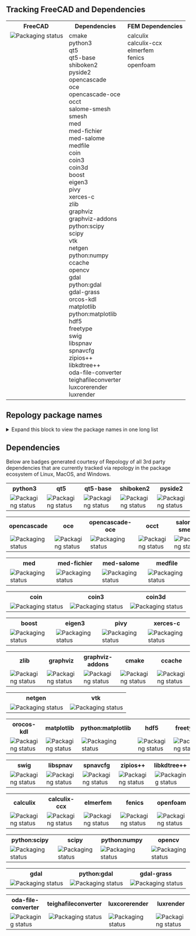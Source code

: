 ## Tracking FreeCAD and Dependencies
<table>
  <tr>
    <th>FreeCAD</th>
    <th>Dependencies</th>  
    <th>FEM Dependencies</th>
  </tr>
  <tr>
    <td valign="top"><a href="https://repology.org/metapackage/freecad/versions">
        <img src="https://repology.org/badge/vertical-allrepos/freecad.svg" alt="Packaging status" align="right"></a>
    </td>
    <td align="left" valign="top">
      cmake<br/>
      python3<br/>
      qt5<br/>
      qt5-base<br/>
      shiboken2<br/>
      pyside2<br/>
      opencascade<br/>
      oce<br/>
      opencascade-oce<br/>
      occt<br/>
      salome-smesh<br/>
      smesh<br/>
      med<br/>
      med-fichier<br/>
      med-salome<br/>
      medfile<br/>
      coin<br/>
      coin3<br/>
      coin3d<br/>
      boost<br/>
      eigen3<br/>
      pivy<br/>
      xerces-c<br/>
      zlib<br/>
      graphviz<br/>
      graphviz-addons<br/>
      python:scipy<br/>
      scipy<br/>
      vtk<br/>
      netgen<br/>
      python:numpy<br/>
      ccache<br/>
      opencv<br/>
      gdal<br/>
      python:gdal<br/>
      gdal-grass<br/>
      orcos-kdl<br/>
      matplotlib<br/>
      python:matplotlib<br/>
      hdf5<br/>
      freetype<br/>
      swig<br/>
      libspnav<br/>
      spnavcfg<br/>
      zipios++<br/>
      libkdtree++<br/>
      oda-file-converter<br/>
      teighafileconverter<br/>
      luxcorerender<br/>
      luxrender<br/>
    </td>
    <td align="left" valign="top">
      calculix<br/>
      calculix-ccx<br/>
      elmerfem<br/>
      fenics<br/>
      openfoam<br/>
    </td>
  </tr>
</table>

## Repology package names  
<details>
  <summary>Expand this block to view the package names in one long list</summary>

```
python3
qt5  
qt5-base  
shiboken2  
pyside2  
opencascade  
oce  
opencascade-oce  
occt  
salome-smesh  
smesh  
med  
med-fichier  
med-salome  
medfile  
coin  
coin3  
coin3d  
boost  
eigen3  
pivy  
xerces-c  
cmake  
zlib  
graphviz  
graphviz-addons  
python:scipy  
scipy  
vtk  
netgen
python:numpy  
calculix  
calculix-ccx  
elmerfem  
fenics  
openfoam  
ccache  
opencv  
gdal  
python:gdal  
gdal-grass  
orcos-kdl  
matplotlib  
python:matplotlib  
hdf5  
freetype
swig  
libspnav  
spnavcfg  
zipios++  
libkdtree++  
oda-file-converter  
teighafileconverter  
luxcorerender  
luxrender
```

</details>

## Dependencies
Below are badges generated courtesy of Repology of all 3rd party dependencies that are currently tracked via repology in the package ecosystem of Linux, MacOS, and Windows.

<table>
  <tr>
    <th>python3</th>
    <th>qt5</th>
    <th>qt5-base</th>
    <th>shiboken2</th>
    <th>pyside2</th>
  </tr>
  <tr>
    <td valign="top"><a href="https://repology.org/metapackage/python3/versions">
      <img src="https://repology.org/badge/vertical-allrepos/python3.svg" alt="Packaging status" align="right"></a>
    </td>
    <td valign="top"><a href="https://repology.org/metapackage/qt5/versions">
      <img src="https://repology.org/badge/vertical-allrepos/qt5.svg" alt="Packaging status" align="right"></a>
    </td>
    <td valign="top"><a href="https://repology.org/metapackage/qt5-base/versions">
      <img src="https://repology.org/badge/vertical-allrepos/qt5-base.svg" alt="Packaging status" align="right"></a>
    </td>
    <td valign="top"><a href="https://repology.org/metapackage/shiboken2/versions">
      <img src="https://repology.org/badge/vertical-allrepos/shiboken2.svg" alt="Packaging status" align="right"></a>
    </td>
    <td valign="top"><a href="https://repology.org/metapackage/pyside2/versions">
      <img src="https://repology.org/badge/vertical-allrepos/pyside2.svg" alt="Packaging status" align="right"></a>
    </td>
  </tr>
</table>

<table>
  <tr>
    <th>opencascade</th>
    <th>oce</th>
    <th>opencascade-oce</th>
    <th>occt</th>
    <th>salome-smesh</th>
    <th>smesh</th>
  </tr>
  <tr>
    <td valign="top"><a href="https://repology.org/metapackage/opencascade/versions">
      <img src="https://repology.org/badge/vertical-allrepos/opencascade.svg" alt="Packaging status" align="right"></a>
    </td>
    <td valign="top"><a href="https://repology.org/metapackage/oce/versions">
      <img src="https://repology.org/badge/vertical-allrepos/oce.svg" alt="Packaging status" align="right"></a>
    </td>
    <td valign="top"><a href="https://repology.org/metapackage/opencascade-oce/versions">
      <img src="https://repology.org/badge/vertical-allrepos/opencascade-oce.svg" alt="Packaging status" align="right"></a>
    </td>
    <td valign="top"><a href="https://repology.org/metapackage/occt/versions">
      <img src="https://repology.org/badge/vertical-allrepos/occt.svg" alt="Packaging status" align="right"></a>
    </td>
    <td valign="top"><a href="https://repology.org/metapackage/salome-smesh/versions">
      <img src="https://repology.org/badge/vertical-allrepos/salome-smesh.svg" alt="Packaging status" align="right"></a>
    </td>
    <td valign="top"><a href="https://repology.org/metapackage/smesh/versions">
      <img src="https://repology.org/badge/vertical-allrepos/smesh.svg" alt="Packaging status" align="right"></a>
    </td>
  </tr>
</table>

<table>
  <tr>
    <th>med</th>
    <th>med-fichier</th>
    <th>med-salome</th>
    <th>medfile</th>
  </tr>
  <tr>
    <td valign="top"><a href="https://repology.org/metapackage/med/versions">
      <img src="https://repology.org/badge/vertical-allrepos/med.svg" alt="Packaging status" align="right"></a>
    </td>
    <td valign="top"><a href="https://repology.org/metapackage/med-fichier/versions">
      <img src="https://repology.org/badge/vertical-allrepos/med-fichier.svg" alt="Packaging status" align="right"></a>
    </td>
    <td valign="top"><a href="https://repology.org/metapackage/med-salome/versions">
      <img src="https://repology.org/badge/vertical-allrepos/med-salome.svg" alt="Packaging status" align="right"></a>
    </td>
    <td valign="top"><a href="https://repology.org/metapackage/medfile/versions">
      <img src="https://repology.org/badge/vertical-allrepos/medfile.svg" alt="Packaging status" align="right"></a>
    </td>
  </tr>
</table>

<table>
  <tr>
    <th>coin</th>
    <th>coin3</th>
    <th>coin3d</th>
  </tr>
  <tr>
    <td valign="top"><a href="https://repology.org/metapackage/coin/versions">
      <img src="https://repology.org/badge/vertical-allrepos/coin.svg" alt="Packaging status" align="right"></a>
    </td>
    <td valign="top"><a href="https://repology.org/metapackage/coin3/versions">
      <img src="https://repology.org/badge/vertical-allrepos/coin3.svg" alt="Packaging status" align="right"></a>
    </td>
    <td valign="top"><a href="https://repology.org/metapackage/coin3d/versions">
      <img src="https://repology.org/badge/vertical-allrepos/coin3d.svg" alt="Packaging status" align="right"></a>
    </td>
  </tr>
</table>

<table>
  <tr>
    <th>boost</th>
    <th>eigen3</th>
    <th>pivy</th>
    <th>xerces-c</th>
  </tr>
  <tr>
    <td valign="top"><a href="https://repology.org/metapackage/boost/versions">
      <img src="https://repology.org/badge/vertical-allrepos/boost.svg" alt="Packaging status" align="right"></a>
    </td>
    <td valign="top"><a href="https://repology.org/metapackage/eigen3/versions">
      <img src="https://repology.org/badge/vertical-allrepos/eigen3.svg" alt="Packaging status" align="right"></a>
    </td>
    <td valign="top"><a href="https://repology.org/metapackage/pivy/versions">
      <img src="https://repology.org/badge/vertical-allrepos/pivy.svg" alt="Packaging status" align="right"></a>
    </td>
    <td valign="top"><a href="https://repology.org/metapackage/xerces-c/versions">
      <img src="https://repology.org/badge/vertical-allrepos/xerces-c.svg" alt="Packaging status" align="right"></a>
    </td>
  </tr>
</table>

<table>
  <tr>
    <th>zlib</th>
    <th>graphviz</th>
    <th>graphviz-addons</th>
    <th>cmake</th>
    <th>ccache</th>
  </tr>
  <tr>
    <td valign="top"><a href="https://repology.org/metapackage/zlib/versions">
      <img src="https://repology.org/badge/vertical-allrepos/zlib.svg" alt="Packaging status" align="right"></a>
    </td>
    <td valign="top"><a href="https://repology.org/metapackage/graphviz/versions">
      <img src="https://repology.org/badge/vertical-allrepos/graphviz.svg" alt="Packaging status" align="right"></a>
    </td>
    <td valign="top"><a href="https://repology.org/metapackage/graphviz-addons/versions">
      <img src="https://repology.org/badge/vertical-allrepos/graphviz-addons.svg" alt="Packaging status" align="right"></a>
    </td>
    <td valign="top"><a href="https://repology.org/metapackage/cmake/versions">
      <img src="https://repology.org/badge/vertical-allrepos/cmake.svg" alt="Packaging status" align="right"></a>
    </td>
    <td valign="top"><a href="https://repology.org/metapackage/ccache/versions">
      <img src="https://repology.org/badge/vertical-allrepos/ccache.svg" alt="Packaging status" align="right"></a>
    </td>
  </tr>
</table>

<table>
  <tr>
    <th>netgen</th>
    <th>vtk</th>
  </tr>
  <tr>
    <td valign="top"><a href="https://repology.org/metapackage/netgen/versions">
      <img src="https://repology.org/badge/vertical-allrepos/netgen.svg" alt="Packaging status" align="right"></a>
    </td>
    <td valign="top"><a href="https://repology.org/metapackage/vtk/versions">
      <img src="https://repology.org/badge/vertical-allrepos/vtk.svg" alt="Packaging status" align="right"></a>
    </td>
  </tr>
</table>

<table>
  <tr>
    <th>orocos-kdl</th>
    <th>matplotlib</th>
    <th>python:matplotlib</th>
    <th>hdf5</th>
    <th>freetype</th>
  </tr>
  <tr>
    <td valign="top"><a href="https://repology.org/metapackage/orocos-kdl/versions">
      <img src="https://repology.org/badge/vertical-allrepos/orocos-kdl.svg" alt="Packaging status" align="right"></a>
    </td>
    <td valign="top"><a href="https://repology.org/metapackage/matplotlib/versions">
      <img src="https://repology.org/badge/vertical-allrepos/matplotlib.svg" alt="Packaging status" align="right"></a>
    </td>
    <td valign="top"><a href="https://repology.org/metapackage/python:matplotlib/versions">
      <img src="https://repology.org/badge/vertical-allrepos/python:matplotlib.svg" alt="Packaging status" align="right"></a>
    </td>
    <td valign="top"><a href="https://repology.org/metapackage/hdf5/versions">
      <img src="https://repology.org/badge/vertical-allrepos/hdf5.svg" alt="Packaging status" align="right"></a>
    </td>
    <td valign="top"><a href="https://repology.org/metapackage/freetype/versions">
      <img src="https://repology.org/badge/vertical-allrepos/freetype.svg" alt="Packaging status" align="right"></a>
    </td>
  </tr>
</table>

<table>
  <tr>
    <th>swig</th>
    <th>libspnav</th>
    <th>spnavcfg</th>
    <th>zipios++</th>
    <th>libkdtree++</th>
  </tr>
  <tr>
    <td valign="top"><a href="https://repology.org/metapackage/swig/versions">
      <img src="https://repology.org/badge/vertical-allrepos/swig.svg" alt="Packaging status" align="right"></a>
    </td>
    <td valign="top"><a href="https://repology.org/metapackage/libspnav/versions">
      <img src="https://repology.org/badge/vertical-allrepos/libspnav.svg" alt="Packaging status" align="right"></a>
    </td>
    <td valign="top"><a href="https://repology.org/metapackage/spnavcfg/versions">
      <img src="https://repology.org/badge/vertical-allrepos/spnavcfg.svg" alt="Packaging status" align="right"></a>
    </td>
    <td valign="top"><a href="https://repology.org/metapackage/zipios++/versions">
      <img src="https://repology.org/badge/vertical-allrepos/zipios++.svg" alt="Packaging status" align="right"></a>
    </td>
    <td valign="top"><a href="https://repology.org/metapackage/libkdtree++/versions">
      <img src="https://repology.org/badge/vertical-allrepos/libkdtree++.svg" alt="Packaging status" align="right"></a>
    </td>
  </tr>
</table>

<table>
  <tr>
    <th>calculix</th>
    <th>calculix-ccx</th>
    <th>elmerfem</th>
    <th>fenics</th>
    <th>openfoam</th>
  </tr>
  <tr>
    <td valign="top"><a href="https://repology.org/metapackage/calculix/versions">
      <img src="https://repology.org/badge/vertical-allrepos/calculix.svg" alt="Packaging status" align="right"></a>
    </td>
    <td valign="top"><a href="https://repology.org/metapackage/calculix-ccx/versions">
      <img src="https://repology.org/badge/vertical-allrepos/calculix-ccx.svg" alt="Packaging status" align="right"></a>
    </td>
    <td valign="top"><a href="https://repology.org/metapackage/elmerfem/versions">
      <img src="https://repology.org/badge/vertical-allrepos/elmerfem.svg" alt="Packaging status" align="right"></a>
    </td>
    <td valign="top"><a href="https://repology.org/metapackage/fenics/versions">
      <img src="https://repology.org/badge/vertical-allrepos/fenics.svg" alt="Packaging status" align="right"></a>
    </td>
    <td valign="top"><a href="https://repology.org/metapackage/openfoam/versions">
      <img src="https://repology.org/badge/vertical-allrepos/openfoam.svg" alt="Packaging status" align="right"></a>
    </td>
  </tr>
</table>

<table>
  <tr>
    <th>python:scipy</th>
    <th>scipy</th>
    <th>python:numpy</th>
    <th>opencv</th>
  </tr>
  <tr>
    <td valign="top"><a href="https://repology.org/metapackage/python:scipy/versions">
      <img src="https://repology.org/badge/vertical-allrepos/python:scipy.svg" alt="Packaging status" align="right"></a>
    </td>
    <td valign="top"><a href="https://repology.org/metapackage/scipy/versions">
      <img src="https://repology.org/badge/vertical-allrepos/scipy.svg" alt="Packaging status" align="right"></a>
    </td>
    <td valign="top"><a href="https://repology.org/metapackage/python:numpy/versions">
      <img src="https://repology.org/badge/vertical-allrepos/python:numpy.svg" alt="Packaging status" align="right"></a>
    </td>
    <td valign="top"><a href="https://repology.org/metapackage/opencv/versions">
      <img src="https://repology.org/badge/vertical-allrepos/opencv.svg" alt="Packaging status" align="right"></a>
    </td>
  </tr>
</table>

<table>
  <tr>
    <th>gdal</th>
    <th>python:gdal</th>
    <th>gdal-grass</th>
  </tr>
  <tr>
    <td valign="top"><a href="https://repology.org/metapackage/gdal/versions">
      <img src="https://repology.org/badge/vertical-allrepos/gdal.svg" alt="Packaging status" align="right"></a>
    </td>
    <td valign="top"><a href="https://repology.org/metapackage/python:gdal/versions">
      <img src="https://repology.org/badge/vertical-allrepos/python:gdal.svg" alt="Packaging status" align="right"></a>
    </td>
    <td valign="top"><a href="https://repology.org/metapackage/gdal-grass/versions">
      <img src="https://repology.org/badge/vertical-allrepos/gdal-grass.svg" alt="Packaging status" align="right"></a>
    </td>
  </tr>
</table>

<table>
  <tr>
    <th>oda-file-converter</th>
    <th>teighafileconverter</th>
    <th>luxcorerender</th>
    <th>luxrender</th>
  </tr>
  <tr>
    <td valign="top"><a href="https://repology.org/metapackage/oda-file-converter/versions">
      <img src="https://repology.org/badge/vertical-allrepos/oda-file-converter.svg" alt="Packaging status" align="right"></a>
    </td>
        <td valign="top"><a href="https://repology.org/metapackage/teighafileconverter/versions">
      <img src="https://repology.org/badge/vertical-allrepos/teighafileconverter.svg" alt="Packaging status" align="right"></a>
    </td>
    </td>
        <td valign="top"><a href="https://repology.org/metapackage/luxcorerender/versions">
      <img src="https://repology.org/badge/vertical-allrepos/luxcorerender.svg" alt="Packaging status" align="right"></a>
    </td>
    </td>
        <td valign="top"><a href="https://repology.org/metapackage/luxrender/versions">
      <img src="https://repology.org/badge/vertical-allrepos/luxrender.svg" alt="Packaging status" align="right"></a>
    </td>
  </tr>
</table>
